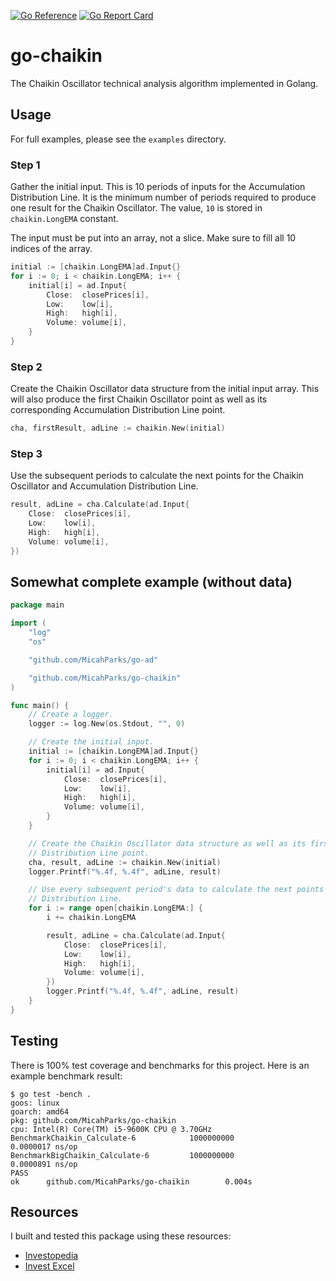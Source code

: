 [![Go Reference](https://pkg.go.dev/badge/github.com/MicahParks/go-chaikin.svg)](https://pkg.go.dev/github.com/MicahParks/go-chaikin) [![Go Report Card](https://goreportcard.com/badge/github.com/MicahParks/go-chaikin)](https://goreportcard.com/report/github.com/MicahParks/go-chaikin)
# go-chaikin
The Chaikin Oscillator technical analysis algorithm implemented in Golang.

## Usage
For full examples, please see the `examples` directory.

### Step 1
Gather the initial input. This is 10 periods of inputs for the Accumulation Distribution Line. It is the minimum number
of periods required to produce one result for the Chaikin Oscillator. The value, `10` is stored in `chaikin.LongEMA`
constant.

The input must be put into an array, not a slice. Make sure to fill all 10 indices of the array.
```go
initial := [chaikin.LongEMA]ad.Input{}
for i := 0; i < chaikin.LongEMA; i++ {
	initial[i] = ad.Input{
		Close:  closePrices[i],
		Low:    low[i],
		High:   high[i],
		Volume: volume[i],
	}
}
```

### Step 2
Create the Chaikin Oscillator data structure from the initial input array. This will also produce the first Chaikin
Oscillator point as well as its corresponding Accumulation Distribution Line point.
```go
cha, firstResult, adLine := chaikin.New(initial)
```

### Step 3
Use the subsequent periods to calculate the next points for the Chaikin Oscillator and Accumulation Distribution Line.
```go
result, adLine = cha.Calculate(ad.Input{
	Close:  closePrices[i],
	Low:    low[i],
	High:   high[i],
	Volume: volume[i],
})
```

## Somewhat complete example (without data)
```go
package main

import (
	"log"
	"os"

	"github.com/MicahParks/go-ad"

	"github.com/MicahParks/go-chaikin"
)

func main() {
	// Create a logger.
	logger := log.New(os.Stdout, "", 0)

	// Create the initial input.
	initial := [chaikin.LongEMA]ad.Input{}
	for i := 0; i < chaikin.LongEMA; i++ {
		initial[i] = ad.Input{
			Close:  closePrices[i],
			Low:    low[i],
			High:   high[i],
			Volume: volume[i],
		}
	}

	// Create the Chaikin Oscillator data structure as well as its first data point and the corresponding Accumulation
	// Distribution Line point.
	cha, result, adLine := chaikin.New(initial)
	logger.Printf("%.4f, %.4f", adLine, result)

	// Use every subsequent period's data to calculate the next points on the Chaikin Oscillator and Accumulation
	// Distribution Line.
	for i := range open[chaikin.LongEMA:] {
		i += chaikin.LongEMA

		result, adLine = cha.Calculate(ad.Input{
			Close:  closePrices[i],
			Low:    low[i],
			High:   high[i],
			Volume: volume[i],
		})
		logger.Printf("%.4f, %.4f", adLine, result)
	}
}
```

## Testing
There is 100% test coverage and benchmarks for this project. Here is an example benchmark result:
```
$ go test -bench .
goos: linux
goarch: amd64
pkg: github.com/MicahParks/go-chaikin
cpu: Intel(R) Core(TM) i5-9600K CPU @ 3.70GHz
BenchmarkChaikin_Calculate-6            1000000000               0.0000017 ns/op
BenchmarkBigChaikin_Calculate-6         1000000000               0.0000891 ns/op
PASS
ok      github.com/MicahParks/go-chaikin        0.004s
```

## Resources
I built and tested this package using these resources:
* [Investopedia](https://www.investopedia.com/terms/c/chaikinoscillator.asp)
* [Invest Excel](https://investexcel.net/chaikin-oscillator-spreadsheet-vba/)
